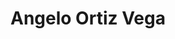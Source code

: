 ---
title: Angelo Ortiz Vega
bio: |
  Angelo Ortiz Vega, persona común con ideas extraordinarias, costarricense, amante de la vida y la naturaleza, hijo de Alex y Rossy. Leal y trabajador por los suyos.
bio2nd: |
  Actualmente, soy estudiante avanzado de la carrera de Ingeniería en Computadores en el Tecnológico de Costa Rica. Trabajo como programador de software freelancer en diferentes proyectos y profesor de Experencia de Usuario (UX) en la Universidad Creativa. 
bio3er: |
  Por mantenerme siempre activo, tengo la posibilidad de contarme con personas extraordinarias y aprender de ellas. Cada vez que tengo la oportunidad, dejo unos minutos de lo que estoy haciendo y humildemente intento compartir lo que estoy pensando, sintiendo o aprendeiendo sobre la vida. ¡Siempre gracias por leer!
bio4th: |
  Mantente en contacto: angelo@angelortizv.com
avatar: /uploads/angelortizv_profile.jpg
featured: true
social:
  - title: github
    url: https://github.com/angelortizv
  - title: linkedin
    url: http://linkedin.com/in/angelortizv/
---